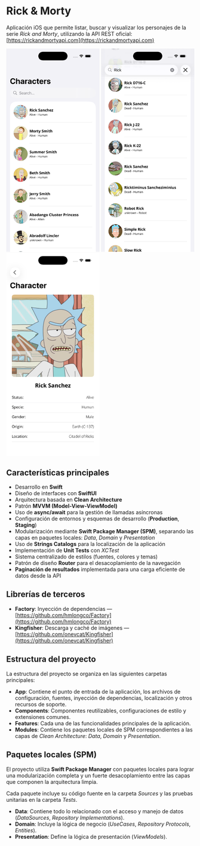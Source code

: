 # Rick & Morty

Aplicación iOS que permite listar, buscar y visualizar los personajes de la serie *Rick and Morty*, utilizando la API REST oficial: [https://rickandmortyapi.com](https://rickandmortyapi.com)
  
<p align="left">
  <img src="ReadMeFiles/images/list.png" width="250" alt="Listado de personajes">
  <img src="ReadMeFiles/images/search.png" width="250" alt="Búsqueda de personajes">
  <img src="ReadMeFiles/images/detail.png" width="250" alt="Vista de personaje">
</p>

## Características principales
- Desarrollo en **Swift**
- Diseño de interfaces con **SwiftUI**
- Arquitectura basada en **Clean Architecture**
- Patrón **MVVM (Model-View-ViewModel)**
- Uso de **async/await** para la gestión de llamadas asíncronas
- Configuración de entornos y esquemas de desarrollo (**Production**, **Staging**)
- Modularización mediante **Swift Package Manager (SPM)**, separando las capas en paquetes locales: *Data*, *Domain* y *Presentation*
- Uso de **Strings Catalogs** para la localización de la aplicación
- Implementación de **Unit Tests** con *XCTest*
- Sistema centralizado de estilos (fuentes, colores y temas)
- Patrón de diseño **Router** para el desacoplamiento de la navegación
- **Paginación de resultados** implementada para una carga eficiente de datos desde la API

## Librerías de terceros
- **Factory**: Inyección de dependencias — [https://github.com/hmlongco/Factory](https://github.com/hmlongco/Factory)
- **Kingfisher**: Descarga y caché de imágenes — [https://github.com/onevcat/Kingfisher](https://github.com/onevcat/Kingfisher)

## Estructura del proyecto
La estructura del proyecto se organiza en las siguientes carpetas principales:

- **App**: Contiene el punto de entrada de la aplicación, los archivos de configuración, fuentes, inyección de dependencias, localización y otros recursos de soporte.  
- **Components**: Componentes reutilizables, configuraciones de estilo y extensiones comunes.  
- **Features**: Cada una de las funcionalidades principales de la aplicación.  
- **Modules**: Contiene los paquetes locales de SPM correspondientes a las capas de *Clean Architecture*: *Data*, *Domain* y *Presentation*.

## Paquetes locales (SPM)
El proyecto utiliza **Swift Package Manager** con paquetes locales para lograr una modularización completa y un fuerte desacoplamiento entre las capas que componen la arquitectura limpia.

Cada paquete incluye su código fuente en la carpeta *Sources* y las pruebas unitarias en la carpeta *Tests*.

- **Data**: Contiene todo lo relacionado con el acceso y manejo de datos (*DataSources*, *Repository Implementations*).  
- **Domain**: Incluye la lógica de negocio (*UseCases*, *Repository Protocols*, *Entities*).  
- **Presentation**: Define la lógica de presentación (*ViewModels*).
